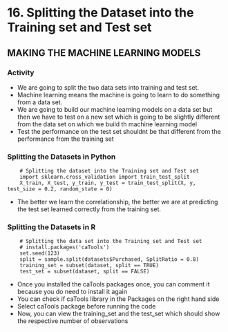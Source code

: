 # 16. Splitting the Dataset into the Training set and Test set

## MAKING THE MACHINE LEARNING MODELS

### Activity
* We are going to split the two data sets into training and test set.
* Machine learning means the machine is going to learn to do something from a data set.
* We are going to build our machine learning models on a data set but then we have to test on a new set which is going to be slightly different from the data set on which we build th machine learning model
* Test the performance on the test set shouldnt be that different from the performance from the training set

### Splitting the Datasets in Python
```
	# Splitting the dataset into the Training set and Test set
	import sklearn.cross_validation import train_test_split
	X_train, X_test, y_train, y_test = train_test_split(X, y, test_size = 0.2, random_state = 0)
```
* The better we learn the correlationship, the better we are at predicting the test set learned correctly from the training set.

### Splitting the Datasets in R
```
	# Splitting the data set into the Training set and Test set
	# install.packages('caTools')
	set.seed(123)
	split = sample.split(datasets$Purchased, SplitRatio = 0.8)
	training_set = subset(dataset, split == TRUE)
	test_set = subset(dataset, split == FALSE)
```
* Once you installed the caTools packages once, you can comment it because you do need to install it again
* You can check if caTools library in the Packages on the right hand side
* Select caTools package before running the code
* Now, you can view the training_set and the test_set which should show the respective number of observations